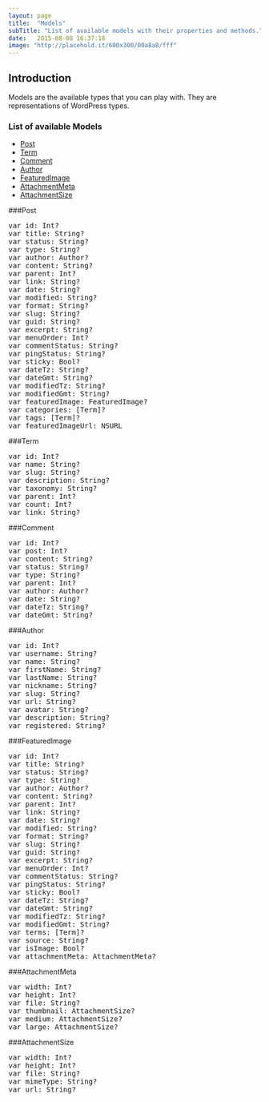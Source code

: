 ```yaml
---
layout: page
title:  "Models"
subTitle: "List of available models with their properties and methods."
date:   2015-08-08 16:37:18
image: "http://placehold.it/600x300/00a8a8/fff"
---
```


## Introduction

Models are the available types that you can play with. They are representations of WordPress types.

### List of available Models

- [Post](#Post)
- [Term](#Term)
- [Comment](#Comment)
- [Author](#Author)
- [FeaturedImage](#FeaturedImage)
- [AttachmentMeta](#AttachmentMeta)
- [AttachmentSize](#AttachmentSize)


<a name="Post"></a>

###Post
<pre class="prettyprint">
var id: Int?
var title: String?
var status: String?
var type: String?
var author: Author?
var content: String?
var parent: Int?
var link: String?
var date: String?
var modified: String?
var format: String?
var slug: String?
var guid: String?
var excerpt: String?
var menuOrder: Int?
var commentStatus: String?
var pingStatus: String?
var sticky: Bool?
var dateTz: String?
var dateGmt: String?
var modifiedTz: String?
var modifiedGmt: String?
var featuredImage: FeaturedImage?
var categories: [Term]?
var tags: [Term]?
var featuredImageUrl: NSURL
</pre>

<a name="Term"></a>

###Term
<pre class="prettyprint">
var id: Int?
var name: String?
var slug: String?
var description: String?
var taxonomy: String?
var parent: Int?
var count: Int?
var link: String?
</pre>

<a name="Comment"></a>

###Comment
<pre class="prettyprint">
var id: Int?
var post: Int?
var content: String?
var status: String?
var type: String?
var parent: Int?
var author: Author?
var date: String?
var dateTz: String?
var dateGmt: String?
</pre>

<a name="Author"></a>

###Author
<pre class="prettyprint">
var id: Int?
var username: String?
var name: String?
var firstName: String?
var lastName: String?
var nickname: String?
var slug: String?
var url: String?
var avatar: String?
var description: String?
var registered: String?
</pre>

<a name="FeaturedImage"></a>

###FeaturedImage
<pre class="prettyprint">
var id: Int?
var title: String?
var status: String?
var type: String?
var author: Author?
var content: String?
var parent: Int?
var link: String?
var date: String?
var modified: String?
var format: String?
var slug: String?
var guid: String?
var excerpt: String?
var menuOrder: Int?
var commentStatus: String?
var pingStatus: String?
var sticky: Bool?
var dateTz: String?
var dateGmt: String?
var modifiedTz: String?
var modifiedGmt: String?
var terms: [Term]?
var source: String?
var isImage: Bool?
var attachmentMeta: AttachmentMeta?
</pre>

<a name="AttachmentMeta"></a>

###AttachmentMeta
<pre class="prettyprint">
var width: Int?
var height: Int?
var file: String?
var thumbnail: AttachmentSize?
var medium: AttachmentSize?
var large: AttachmentSize?
</pre>

<a name="AttachmentSize"></a>

###AttachmentSize
<pre class="prettyprint">
var width: Int?
var height: Int?
var file: String?
var mimeType: String?
var url: String?
</pre>